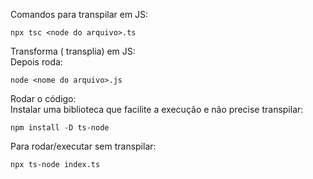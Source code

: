 Comandos para transpilar em JS:

```
npx tsc <node do arquivo>.ts 
```

Transforma ( transplia) em JS:<br>
Depois roda:

```
node <nome do arquivo>.js
```

Rodar o código:<br>
Instalar uma biblioteca que facilite a execução e não precise transpilar:

```
npm install -D ts-node
```

Para rodar/executar sem transpilar:

```
npx ts-node index.ts
```

